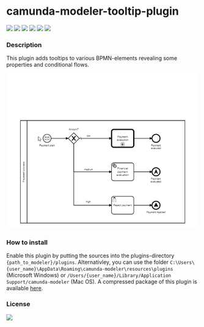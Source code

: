 # camunda-modeler-tooltip-plugin

[![](https://img.shields.io/badge/Camunda%20Modeler-3.7+-blue.svg)](https://github.com/camunda/camunda-modeler)
[![](https://img.shields.io/github/v/release/viadee/camunda-modeler-tooltip-plugin)](https://github.com/viadee/camunda-modeler-tooltip-plugin/releases)
[![](https://img.shields.io/github/release-date/viadee/camunda-modeler-tooltip-plugin)](https://github.com/viadee/camunda-modeler-tooltip-plugin/releases)
[![](https://img.shields.io/github/downloads/viadee/camunda-modeler-tooltip-plugin/total)](https://github.com/viadee/camunda-modeler-tooltip-plugin/releases)
[![](https://img.shields.io/github/issues/viadee/camunda-modeler-tooltip-plugin)](https://github.com/viadee/camunda-modeler-tooltip-plugin/issues)
[![](https://img.shields.io/github/stars/viadee/camunda-modeler-tooltip-plugin)](https://github.com/viadee/camunda-modeler-tooltip-plugin/stargazers)

### Description
This plugin adds tooltips to various BPMN-elements revealing some properties and conditional flows.

![](docs/preview.gif)

### How to install
Enable this plugin by putting the sources into the plugins-directory `{path_to_modeler}/plugins`. Alternativley, you can use the folder `C:\Users\{user_name}\AppData\Roaming\camunda-modeler\resources\plugins` (Microsoft Windows) or
`/Users/{user_name}/Library/Application Support/camunda-modeler` (Mac OS).
A compressed package of this plugin is available [here](https://github.com/viadee/camunda-modeler-tooltip-plugin/releases).

### License
[![](https://img.shields.io/github/license/viadee/camunda-modeler-tooltip-plugin)](https://github.com/viadee/camunda-modeler-tooltip-plugin/blob/master/LICENSE)
